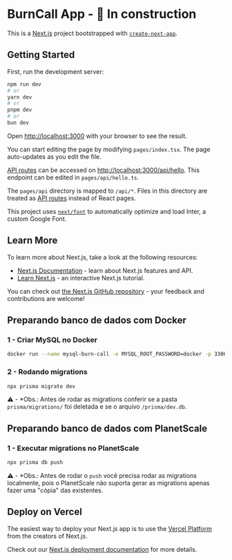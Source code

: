 # BurnCall App - 🚧 In construction 

This is a [Next.js](https://nextjs.org/) project bootstrapped with [`create-next-app`](https://github.com/vercel/next.js/tree/canary/packages/create-next-app).

## Getting Started

First, run the development server:

```bash
npm run dev
# or
yarn dev
# or
pnpm dev
# or
bun dev
```

Open [http://localhost:3000](http://localhost:3000) with your browser to see the result.

You can start editing the page by modifying `pages/index.tsx`. The page auto-updates as you edit the file.

[API routes](https://nextjs.org/docs/api-routes/introduction) can be accessed on [http://localhost:3000/api/hello](http://localhost:3000/api/hello). This endpoint can be edited in `pages/api/hello.ts`.

The `pages/api` directory is mapped to `/api/*`. Files in this directory are treated as [API routes](https://nextjs.org/docs/api-routes/introduction) instead of React pages.

This project uses [`next/font`](https://nextjs.org/docs/basic-features/font-optimization) to automatically optimize and load Inter, a custom Google Font.

## Learn More

To learn more about Next.js, take a look at the following resources:

- [Next.js Documentation](https://nextjs.org/docs) - learn about Next.js features and API.
- [Learn Next.js](https://nextjs.org/learn) - an interactive Next.js tutorial.

You can check out [the Next.js GitHub repository](https://github.com/vercel/next.js/) - your feedback and contributions are welcome!

## Preparando banco de dados com Docker

### 1 - Criar MySQL no Docker

```bash
docker run --name mysql-burn-call -e MYSQL_ROOT_PASSWORD=docker -p 3306:3306 mysql:latest

```

### 2 - Rodando migrations
```bash
npx prisma migrate dev

```
⚠️ - *Obs.: Antes de rodar as migrations conferir se a pasta `prisma/migrations/` foi deletada e se o arquivo `/prisma/dev.db`.

## Preparando banco de dados com PlanetScale
### 1 - Executar migrations no PlanetScale
```bash
npx prisma db push
```

⚠️ - *Obs.: Antes de rodar o `push` você precisa rodar as migrations localmente, pois o PlanetScale não suporta gerar as migrations apenas fazer uma "cópia" das existentes.


## Deploy on Vercel

The easiest way to deploy your Next.js app is to use the [Vercel Platform](https://vercel.com/new?utm_medium=default-template&filter=next.js&utm_source=create-next-app&utm_campaign=create-next-app-readme) from the creators of Next.js.

Check out our [Next.js deployment documentation](https://nextjs.org/docs/deployment) for more details.
